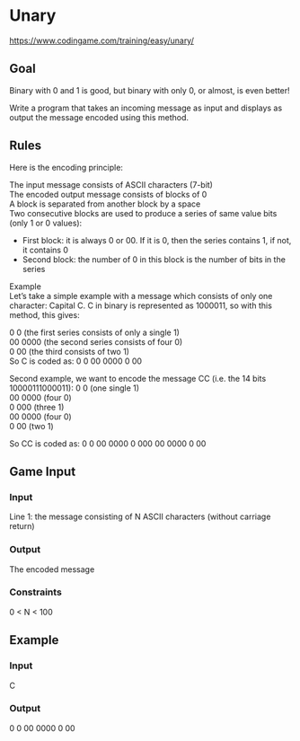 # Unary
https://www.codingame.com/training/easy/unary/

## Goal
Binary with 0 and 1 is good, but binary with only 0, or almost, is even better!

Write a program that takes an incoming message as input and displays as output the message encoded using this method.

## Rules
Here is the encoding principle:

The input message consists of ASCII characters (7-bit) <br>
The encoded output message consists of blocks of 0 <br>
A block is separated from another block by a space <br>
Two consecutive blocks are used to produce a series of same value bits (only 1 or 0 values):
- First block: it is always 0 or 00. If it is 0, then the series contains 1, if not, it contains 0
- Second block: the number of 0 in this block is the number of bits in the series

Example <br>
Let’s take a simple example with a message which consists of only one character: Capital C. C in binary is represented as 1000011, so with this method, this gives:

0 0 (the first series consists of only a single 1) <br>
00 0000 (the second series consists of four 0) <br>
0 00 (the third consists of two 1) <br>
So C is coded as: 0 0 00 0000 0 00

 
Second example, we want to encode the message CC (i.e. the 14 bits 10000111000011):
0 0 (one single 1) <br>
00 0000 (four 0) <br>
0 000 (three 1) <br>
00 0000 (four 0) <br>
0 00 (two 1)

So CC is coded as: 0 0 00 0000 0 000 00 0000 0 00

## Game Input
### Input
Line 1: the message consisting of N ASCII characters (without carriage return)

### Output
The encoded message

### Constraints
0 < N < 100

## Example
### Input
C

### Output
0 0 00 0000 0 00
